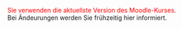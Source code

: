 <!--include-start-->
<span style="color:red">Sie verwenden die aktuellste Version des Moodle-Kurses.</span>  
Bei Ändeurungen werden Sie frühzeitig hier informiert.
<!--include-end-->